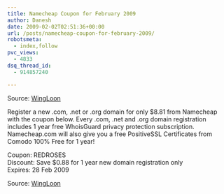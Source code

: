 ```yaml
---
title: Namecheap Coupon for February 2009
author: Danesh
date: 2009-02-02T02:51:36+00:00
url: /posts/namecheap-coupon-for-february-2009/
robotsmeta:
  - index,follow
pvc_views:
  - 4833
dsq_thread_id:
  - 914857240

---
```

Source: [WingLoon][1]

Register a new .com, .net or .org domain for only $8.81 from Namecheap with the coupon below. Every .com, .net and .org domain registration includes 1 year free WhoisGuard privacy protection subscription. Namecheap.com will also give you a free PositiveSSL Certificates from Comodo 100% Free for 1 year!

Coupon: REDROSES  
Discount: Save $0.88 for 1 year new domain registration only  
Expires: 28 Feb 2009

Source: [WingLoon][1]

 [1]: http://wingloon.com/2009/02/02/namecheap-coupon-for-february-2009/